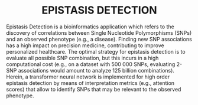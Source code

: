 <div align="center">
   <centre><h1>EPISTASIS DETECTION</centre><br />
      </div>

Epistasis Detection is a bioinformatics application which refers to the discovery of correlations between Single Nucleotide Polymorphisms (SNPs) and an observed phenotype (e.g., a disease). Finding new SNP associations has a high impact on precision medicine, contributing to improve personalized healthcare. The optimal strategy for epistasis detection is to evaluate all possible SNP combination, but this incurs in a high computational cost (e.g., on a dataset with 500 000 SNPs, evaluating 2-SNP associations would amount to analyze 125 billion combinations). Herein, a transformer neural network is implemented for high order epistasis detection by means of interpretation metrics (e.g., attention scores) that allow to identify SNPs that may be relevant to the observed phenotype.
